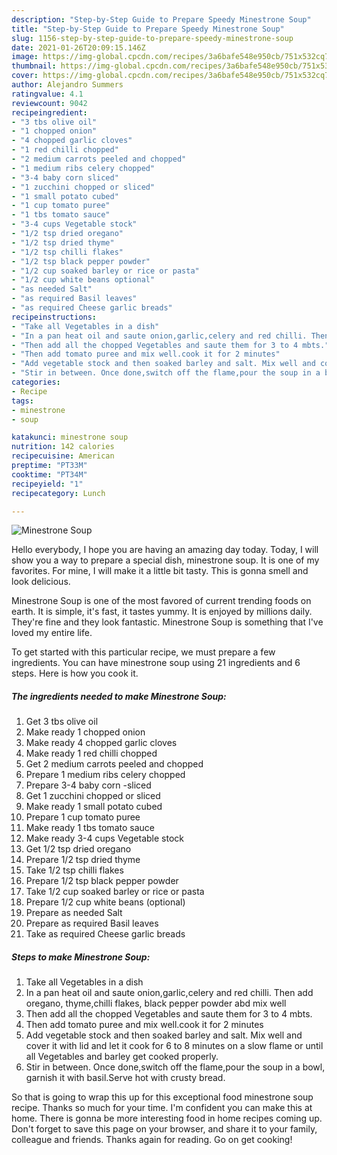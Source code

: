 ```yaml
---
description: "Step-by-Step Guide to Prepare Speedy Minestrone Soup"
title: "Step-by-Step Guide to Prepare Speedy Minestrone Soup"
slug: 1156-step-by-step-guide-to-prepare-speedy-minestrone-soup
date: 2021-01-26T20:09:15.146Z
image: https://img-global.cpcdn.com/recipes/3a6bafe548e950cb/751x532cq70/minestrone-soup-recipe-main-photo.jpg
thumbnail: https://img-global.cpcdn.com/recipes/3a6bafe548e950cb/751x532cq70/minestrone-soup-recipe-main-photo.jpg
cover: https://img-global.cpcdn.com/recipes/3a6bafe548e950cb/751x532cq70/minestrone-soup-recipe-main-photo.jpg
author: Alejandro Summers
ratingvalue: 4.1
reviewcount: 9042
recipeingredient:
- "3 tbs olive oil"
- "1 chopped onion"
- "4 chopped garlic cloves"
- "1 red chilli chopped"
- "2 medium carrots peeled and chopped"
- "1 medium ribs celery chopped"
- "3-4 baby corn sliced"
- "1 zucchini chopped or sliced"
- "1 small potato cubed"
- "1 cup tomato puree"
- "1 tbs tomato sauce"
- "3-4 cups Vegetable stock"
- "1/2 tsp dried oregano"
- "1/2 tsp dried thyme"
- "1/2 tsp chilli flakes"
- "1/2 tsp black pepper powder"
- "1/2 cup soaked barley or rice or pasta"
- "1/2 cup white beans optional"
- "as needed Salt"
- "as required Basil leaves"
- "as required Cheese garlic breads"
recipeinstructions:
- "Take all Vegetables in a dish"
- "In a pan heat oil and saute onion,garlic,celery and red chilli. Then add oregano, thyme,chilli flakes, black pepper powder abd mix well"
- "Then add all the chopped Vegetables and saute them for 3 to 4 mbts."
- "Then add tomato puree and mix well.cook it for 2 minutes"
- "Add vegetable stock and then soaked barley and salt. Mix well and cover it with lid and let it cook for 6 to 8 minutes on a slow flame or until all Vegetables and barley get cooked properly."
- "Stir in between. Once done,switch off the flame,pour the soup in a bowl, garnish it with basil.Serve hot with crusty bread."
categories:
- Recipe
tags:
- minestrone
- soup

katakunci: minestrone soup 
nutrition: 142 calories
recipecuisine: American
preptime: "PT33M"
cooktime: "PT34M"
recipeyield: "1"
recipecategory: Lunch

---
```



![Minestrone Soup](https://img-global.cpcdn.com/recipes/3a6bafe548e950cb/751x532cq70/minestrone-soup-recipe-main-photo.jpg)

Hello everybody, I hope you are having an amazing day today. Today, I will show you a way to prepare a special dish, minestrone soup. It is one of my favorites. For mine, I will make it a little bit tasty. This is gonna smell and look delicious.



Minestrone Soup is one of the most favored of current trending foods on earth. It is simple, it's fast, it tastes yummy. It is enjoyed by millions daily. They're fine and they look fantastic. Minestrone Soup is something that I've loved my entire life.


To get started with this particular recipe, we must prepare a few ingredients. You can have minestrone soup using 21 ingredients and 6 steps. Here is how you cook it.

<!--inarticleads1-->

##### The ingredients needed to make Minestrone Soup:

1. Get 3 tbs olive oil
1. Make ready 1 chopped onion
1. Make ready 4 chopped garlic cloves
1. Make ready 1 red chilli chopped
1. Get 2 medium carrots peeled and chopped
1. Prepare 1 medium ribs celery chopped
1. Prepare 3-4 baby corn -sliced
1. Get 1 zucchini chopped or sliced
1. Make ready 1 small potato cubed
1. Prepare 1 cup tomato puree
1. Make ready 1 tbs tomato sauce
1. Make ready 3-4 cups Vegetable stock
1. Get 1/2 tsp dried oregano
1. Prepare 1/2 tsp dried thyme
1. Take 1/2 tsp chilli flakes
1. Prepare 1/2 tsp black pepper powder
1. Take 1/2 cup soaked barley or rice or pasta
1. Prepare 1/2 cup white beans (optional)
1. Prepare as needed Salt
1. Prepare as required Basil leaves
1. Take as required Cheese garlic breads




<!--inarticleads2-->

##### Steps to make Minestrone Soup:

1. Take all Vegetables in a dish
1. In a pan heat oil and saute onion,garlic,celery and red chilli. Then add oregano, thyme,chilli flakes, black pepper powder abd mix well
1. Then add all the chopped Vegetables and saute them for 3 to 4 mbts.
1. Then add tomato puree and mix well.cook it for 2 minutes
1. Add vegetable stock and then soaked barley and salt. Mix well and cover it with lid and let it cook for 6 to 8 minutes on a slow flame or until all Vegetables and barley get cooked properly.
1. Stir in between. Once done,switch off the flame,pour the soup in a bowl, garnish it with basil.Serve hot with crusty bread.




So that is going to wrap this up for this exceptional food minestrone soup recipe. Thanks so much for your time. I'm confident you can make this at home. There is gonna be more interesting food in home recipes coming up. Don't forget to save this page on your browser, and share it to your family, colleague and friends. Thanks again for reading. Go on get cooking!
